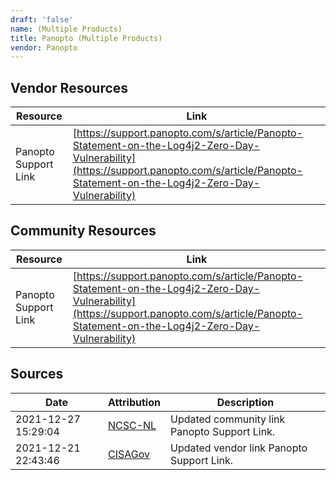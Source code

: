 ```yaml
---
draft: 'false'
name: (Multiple Products)
title: Panopto (Multiple Products)
vendor: Panopto
---
```


## Vendor Resources
| Resource | Link |
| --- | --- |
| Panopto Support Link | [https://support.panopto.com/s/article/Panopto-Statement-on-the-Log4j2-Zero-Day-Vulnerability](https://support.panopto.com/s/article/Panopto-Statement-on-the-Log4j2-Zero-Day-Vulnerability) |

## Community Resources
| Resource | Link |
| --- | --- |
| Panopto Support Link | [https://support.panopto.com/s/article/Panopto-Statement-on-the-Log4j2-Zero-Day-Vulnerability](https://support.panopto.com/s/article/Panopto-Statement-on-the-Log4j2-Zero-Day-Vulnerability) |


## Sources
| Date | Attribution | Description |
| --- | --- | --- |
| 2021-12-27 15:29:04 | [NCSC-NL](https://github.com/NCSC-NL/log4shell/blob/main/software/README.md) | Updated community link Panopto Support Link.  |
| 2021-12-21 22:43:46 | [CISAGov](https://raw.githubusercontent.com/cisagov/log4j-affected-db/develop/README.md) | Updated vendor link Panopto Support Link.  |
